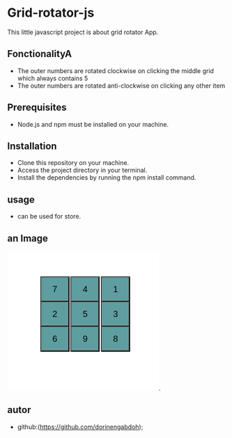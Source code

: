 # Grid-rotator-js
This little javascript project is about grid rotator App.
## FonctionalityA
- The outer numbers are rotated clockwise on clicking the middle grid which always contains 5
- The outer numbers are rotated anti-clockwise on clicking any other item
## Prerequisites
- Node.js and npm must be installed on your machine.

## Installation
- Clone this repository on your machine.
- Access the project directory in your terminal.
- Install the dependencies by running the npm install command.

## usage
- can be used for store.

## an Image
![alt text](./assets/images/Screenshot%20from%202023-09-08%2015-46-01.png).
## autor
- github:(https://github.com/dorinengabdoh);
